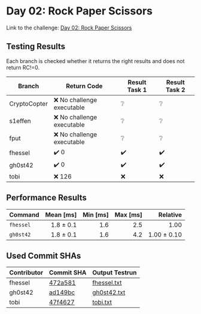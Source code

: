 # Day 02: Rock Paper Scissors

Link to the challenge: [Day 02: Rock Paper Scissors](https://adventofcode.com/2022/day/2)

## Testing Results

Each branch is checked whether it returns the right results and does not return RC!=0.

| Branch | Return Code | Result Task 1 | Result Task 2 |
| ------ | ----------- | ------------- | ------------- |
| CryptoCopter | ❌ No challenge executable | ❔ | ❔ |
| s1effen | ❌ No challenge executable | ❔ | ❔ |
| fput | ❌ No challenge executable | ❔ | ❔ |
| fhessel | ✔️ 0 | ✔️ | ✔️ |
| gh0st42 | ✔️ 0 | ✔️ | ✔️ |
| tobi | ❌ 126 | ❌ | ❌ |

## Performance Results

| Command | Mean [ms] | Min [ms] | Max [ms] | Relative |
|:---|---:|---:|---:|---:|
| `fhessel` | 1.8 ± 0.1 | 1.6 | 2.5 | 1.00 |
| `gh0st42` | 1.8 ± 0.1 | 1.6 | 4.2 | 1.00 ± 0.10 |


## Used Commit SHAs

| Contributor | Commit SHA | Output Testrun |
| ----------- | ---------- | -------------- |
| fhessel | [472a581](https://github.com/LOEWE-emergenCITY/AdventOfCode2022/tree/472a581f31d48a51ff8be79b5fac986e0e9dc3f5/02) | [fhessel.txt](02/fhessel.txt) |
| gh0st42 | [ad149bc](https://github.com/LOEWE-emergenCITY/AdventOfCode2022/tree/ad149bcbb5ace8ec9bced747e8340897e5a7df89/02) | [gh0st42.txt](02/gh0st42.txt) |
| tobi | [47f4627](https://github.com/LOEWE-emergenCITY/AdventOfCode2022/tree/47f4627dd71fa0f21c811824f05c70adf1aab331/02) | [tobi.txt](02/tobi.txt) |


